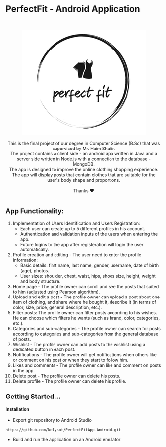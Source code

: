 # PerfectFit - Android Application 

<br />
<p align="center">
    <a href="https://github.com/kelysot/PerfectFitApp-Android">
      <img src="app/src/main/res/drawable-v24/logo_black_2.png" alt="Logo" width="400" heigt="400">
  </a>
 </p>
 
 <p align="center">
	This is the final project of our degree in Computer Science (B.Sc) that was supervised by Mr. Haim Shafir.</br>
  The project contains a client side - an android app written in Java and a server side written in Node.js with a connection to the database - MongoDB.</br>
The app is designed to improve the online clothing shopping experience.</br>
The app will display posts that contain clothes that are suitable for the user's body shape and proportions. </br></br>
Thanks ❤</br></br>
</p>

## App Functionality:

1. Implementation of Users Identification and Users Registration:
	- Each user can create up to 5 different profiles in his account.
	- Authentication and validation inputs of the users when entering the app.
	- Future logins to the app after registeration will login the user automatically.
2. Profile creation and editing - The user need to enter the profile information:
	- Basic details: first name, last name, gender, username, date of birth (age), photos.
	- User sizes: shoulder, chest, waist, hips, shoes size, height, weight and body structure.
3. Home page - The profile owner can scroll and see the posts that suited to him (adjusted using Pearson algorithm).
4. Upload and edit a post - The profile owner can upload a post about one item of clothing, and share where he bought it, describe it (in terms of color, size, price, general description, etc.).
5. Filter posts: The profile owner can filter posts according to his wishes. He can choose which filters he wants (such as brand, color, categories, etc.).
6. Categories and sub-categories - The profile owner can search for posts according to categories and sub-categories from the general database of posts.
7. Wishlist - The profile owner can add posts to the wishlist using a dedicated button in each post.
8. Notifications - The profile owner will get notifications when others like or comment on his post or when they start to follow him.
9. Likes and comments - The profile owner can like and comment on posts in the app.
10. Delete post - The profile owner can delete his posts.
11. Delete profile - The profile owner can delete his profile.


## Getting Started...

#### Installation
- Export git repository to Android Studio
```bash
https://github.com/kelysot/PerfectFitApp-Android.git
```
- Build and run the application on an Android emulator



<!-- ## Screenshots

Intro Page | Login Page |  Signup Page
:-------------------------:|:-------------------------:|:-------------------------:
<img src="https://www.linkpicture.com/q/intro_3.png" alt="intro" width="300">  | <img src="https://www.linkpicture.com/q/login_3.png" alt="login" width="300">  |  <img src="https://www.linkpicture.com/q/signup_2.png" alt="register" width="300">

Create + Edit Profile Step 1 Page | Create + Edit Profile Step 2 Page |  Create + Edit Profile Step 3 Page 
:-------------------------:|:-------------------------:|:-------------------------:
<img src="https://www.linkpicture.com/q/create-profile-1.png" alt="Create + Edit Profile Step 1 Page" width="300">  | <img src="https://www.linkpicture.com/q/create-profile-2.png" alt="Create + Edit Profile Step 2 Page" width="300">  |  <img src="https://www.linkpicture.com/q/create-profile-3.png" alt="Create + Edit Profile Step 3 Page " width="300">

Home Page |  Profile Page |  User - Profiles Page
:-------------------------:|:-------------------------: |:-------------------------:
<img src="https://www.linkpicture.com/q/home_35.png" alt="Home" width="300">  |  <img src="https://www.linkpicture.com/q/profile_8.png" alt="Profile" width="300"> |  <img src="https://www.linkpicture.com/q/user-profiles-full.png" alt="User - Profiles" width="300">

Add + Edit Post 1 Page |  Add + Edit Post 2 Page |  Post 1 Page 
:-------------------------:|:-------------------------: |:-------------------------:
<img src="https://www.linkpicture.com/q/edit-post-1.png" alt="register" width="300">  |  <img src="https://www.linkpicture.com/q/edit-post-2.png" alt="register" width="300"> |  <img src="https://www.linkpicture.com/q/post-1.png" alt="register" width="300">

Post 2 Page |  Category Page |  SubCategory Page
:-------------------------:|:-------------------------: |:-------------------------:
<img src="https://www.linkpicture.com/q/post-2.png" alt="register" width="300">  |  <img src="https://www.linkpicture.com/q/categories.png" alt="register" width="300"> |  <img src="https://www.linkpicture.com/q/sub-categories.png" alt="register" width="300">

Search Page |  Search feature Page |  Wishlist Page
:-------------------------:|:-------------------------: |:-------------------------:
<img src="https://www.linkpicture.com/q/filter-new.png" alt="register" width="300">  |  <img src="https://www.linkpicture.com/q/filter-catrgory-option.png" alt="register" width="300"> |  <img src="https://www.linkpicture.com/q/wish-list.png" alt="register" width="300">

Notifications Page |  Likes Page |  Comments Page
:-------------------------:|:-------------------------: |:-------------------------:
<img src="https://www.linkpicture.com/q/notification_4.png" alt="register" width="300">  |  <img src="https://www.linkpicture.com/q/likes.png" alt="register" width="300"> |  <img src="https://www.linkpicture.com/q/comments_1.png" alt="register" width="300">


-->
